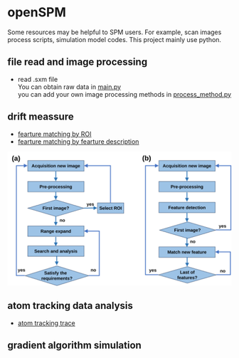 # openSPM
Some resources may be helpful to SPM users. For example, scan images process scripts, simulation model codes.
This project mainly use python.


## file read and image processing

  - read .sxm file <br>
  You can obtain raw data in [main.py](sxm_process/main.py)<br>
  you can add your own image processing methods in [process_method.py](sxm_process/process_method.py)


## drift meassure
  - [fearture matching by ROI](drift_meassure/drift_cv)
  - [fearture matching by fearture description](drift_meassure/drift_cv)
<p align="center">
  <img src="Info-graphs/9.svg">
</p>

## atom tracking data analysis
  - [atom tracking trace](atom_tracking_data_analysis)

## gradient algorithm simulation

